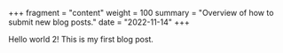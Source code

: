 +++
fragment = "content"
weight = 100
summary = "Overview of how to submit new blog posts."
date = "2022-11-14"
+++

Hello world 2! This is my first blog post.
